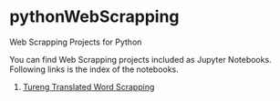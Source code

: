# pythonWebScrapping
Web Scrapping Projects for Python

You can find Web Scrapping projects included as Jupyter Notebooks. Following links is the index of the notebooks.
1. [Tureng Translated Word Scrapping](https://github.com/dotnetworm/pythonWebScrapping/blob/master/TurengWebScrap.ipynb) 

